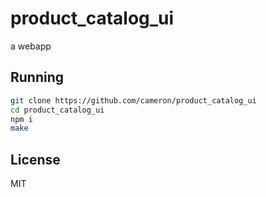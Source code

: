 # product_catalog_ui

a webapp

## Running

```sh
git clone https://github.com/cameron/product_catalog_ui
cd product_catalog_ui
npm i
make
```

## License

MIT